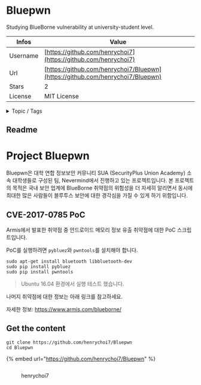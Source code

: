 # Bluepwn

Studying BlueBorne vulnerability at university-student level.

| Infos    | Value                                                              |
| -------- | -------------------------------------------------------------------|
| Username | [https://github.com/henrychoi7](https://github.com/henrychoi7) |
| Url      | [https://github.com/henrychoi7/Bluepwn](https://github.com/henrychoi7/Bluepwn)                                               |
| Stars    | 2                                                          |
| License  | MIT License                                                        |

<details>

<summary>Topic / Tags</summary>

* blueborne* cve-2017-0785* poc* security* security-vulnerability

</details>

## Readme

# Project Bluepwn

Bluepwn은 대학 연합 정보보안 커뮤니티 SUA (SecurityPlus Union Academy) 소속 대학생들로 구성된 팀, Nevermind에서 진행하고 있는 프로젝트입니다. 본 프로젝트의 목적은 국내 보안 업계에 BlueBorne 취약점의 위험성을 더 자세히 알리면서 동시에 최대한 많은 사람들이 블루투스 보안에 대한 경각심을 가질 수 있게 하기 위함입니다.

## CVE-2017-0785 PoC

Armis에서 발표한 취약점 중 안드로이드 메모리 정보 유출 취약점에 대한 PoC 스크립트입니다.

PoC를 실행하려면 `pybluez`와 `pwntools`를 설치해야 합니다.

```
sudo apt-get install bluetooth libbluetooth-dev
sudo pip install pybluez
sudo pip install pwntools
```
> Ubuntu 16.04 환경에서 실행 테스트 했습니다.

나머지 취약점에 대한 정보는 아래 링크를 참고하세요.

자세한 정보: https://www.armis.com/blueborne/



## Get the content

```
git clone https://github.com/henrychoi7/Bluepwn
cd Bluepwn
```

{% embed url="https://github.com/henrychoi7/Bluepwn" %}

<figure><img src="https://avatars.githubusercontent.com/u/6342314?v=4" alt=""><figcaption><p>henrychoi7</p></figcaption></figure>
